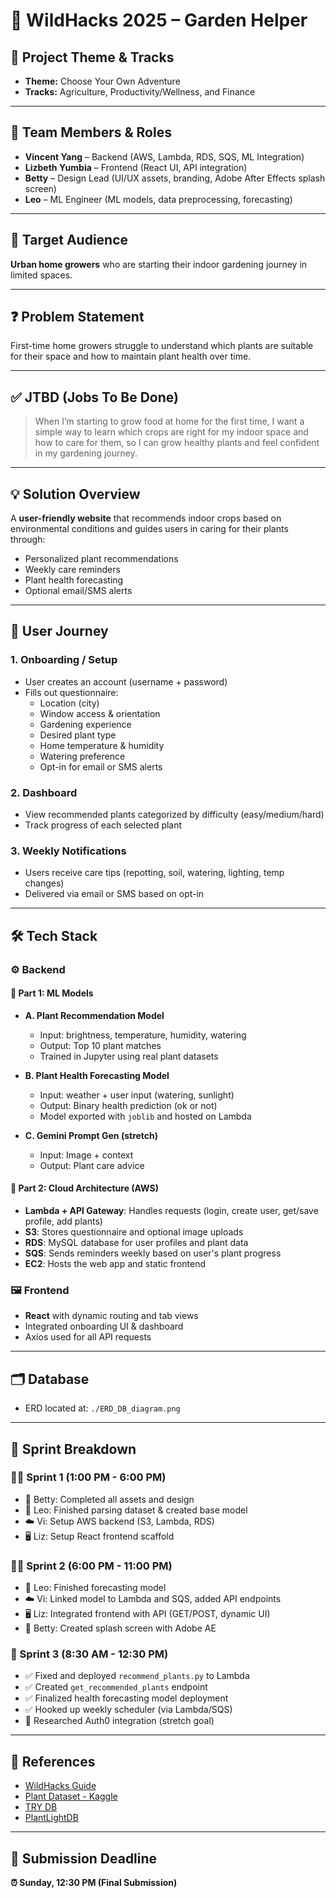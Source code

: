 # 🌱 WildHacks 2025 – Garden Helper

## 🎯 Project Theme & Tracks
- **Theme:** Choose Your Own Adventure
- **Tracks:** Agriculture, Productivity/Wellness, and Finance

---

## 👥 Team Members & Roles
- **Vincent Yang** – Backend (AWS, Lambda, RDS, SQS, ML Integration)
- **Lizbeth Yumbia** – Frontend (React UI, API integration)
- **Betty** – Design Lead (UI/UX assets, branding, Adobe After Effects splash screen)
- **Leo** – ML Engineer (ML models, data preprocessing, forecasting)

---

## 🌿 Target Audience
**Urban home growers** who are starting their indoor gardening journey in limited spaces.

---

## ❓ Problem Statement
First-time home growers struggle to understand which plants are suitable for their space and how to maintain plant health over time.

---

## ✅ JTBD (Jobs To Be Done)
> When I’m starting to grow food at home for the first time, I want a simple way to learn which crops are right for my indoor space and how to care for them, so I can grow healthy plants and feel confident in my gardening journey.

---

## 💡 Solution Overview
A **user-friendly website** that recommends indoor crops based on environmental conditions and guides users in caring for their plants through:
- Personalized plant recommendations
- Weekly care reminders
- Plant health forecasting
- Optional email/SMS alerts

---

## 🌼 User Journey
### 1. Onboarding / Setup
- User creates an account (username + password)
- Fills out questionnaire:
  - Location (city)
  - Window access & orientation
  - Gardening experience
  - Desired plant type
  - Home temperature & humidity
  - Watering preference
  - Opt-in for email or SMS alerts

### 2. Dashboard
- View recommended plants categorized by difficulty (easy/medium/hard)
- Track progress of each selected plant

### 3. Weekly Notifications
- Users receive care tips (repotting, soil, watering, lighting, temp changes)
- Delivered via email or SMS based on opt-in

---

## 🛠️ Tech Stack

### ⚙️ Backend
#### 🔹 Part 1: ML Models
- **A. Plant Recommendation Model**  
  - Input: brightness, temperature, humidity, watering
  - Output: Top 10 plant matches
  - Trained in Jupyter using real plant datasets

- **B. Plant Health Forecasting Model**
  - Input: weather + user input (watering, sunlight)
  - Output: Binary health prediction (ok or not)
  - Model exported with `joblib` and hosted on Lambda

- **C. Gemini Prompt Gen (stretch)**
  - Input: Image + context
  - Output: Plant care advice

#### 🔹 Part 2: Cloud Architecture (AWS)
- **Lambda + API Gateway**: Handles requests (login, create user, get/save profile, add plants)
- **S3**: Stores questionnaire and optional image uploads
- **RDS**: MySQL database for user profiles and plant data
- **SQS**: Sends reminders weekly based on user's plant progress
- **EC2**: Hosts the web app and static frontend

### 🖼️ Frontend
- **React** with dynamic routing and tab views
- Integrated onboarding UI & dashboard
- Axios used for all API requests

---

## 🗂️ Database
- ERD located at: `./ERD_DB_diagram.png`

---

## 📆 Sprint Breakdown

### 🏃‍♂️ Sprint 1 (1:00 PM - 6:00 PM)
- 🎨 Betty: Completed all assets and design
- 🤖 Leo: Finished parsing dataset & created base model
- ☁️ Vi: Setup AWS backend (S3, Lambda, RDS)
- 🖥️ Liz: Setup React frontend scaffold

### 🏃‍♀️ Sprint 2 (6:00 PM - 11:00 PM)
- 🤖 Leo: Finished forecasting model
- ☁️ Vi: Linked model to Lambda and SQS, added API endpoints
- 🖥️ Liz: Integrated frontend with API (GET/POST, dynamic UI)
- 🎨 Betty: Created splash screen with Adobe AE

### 🏁 Sprint 3 (8:30 AM - 12:30 PM)
- ✅ Fixed and deployed `recommend_plants.py` to Lambda
- ✅ Created `get_recommended_plants` endpoint
- ✅ Finalized health forecasting model deployment
- ✅ Hooked up weekly scheduler (via Lambda/SQS)
- 🔐 Researched Auth0 integration (stretch goal)

---

## 🔗 References
- [WildHacks Guide](https://guide.wildhacks.net)
- [Plant Dataset - Kaggle](https://www.kaggle.com/datasets)
- [TRY DB](https://www.try-db.org/TryWeb/About.php)
- [PlantLightDB](https://plantlightdb.com/)

---

## 🚀 Submission Deadline
**⏰ Sunday, 12:30 PM (Final Submission)**
